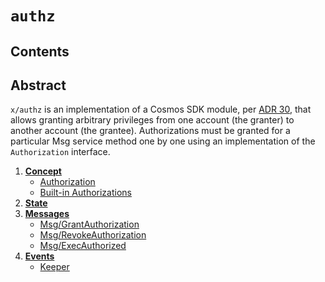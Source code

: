<!--
order: 0
title: Authz Overview
parent:
  title: "authz"
-->

# `authz`

## Contents

## Abstract
`x/authz` is an implementation of a Cosmos SDK module, per [ADR 30](../../../architecture/adr-030-authz-module.md), that allows 
granting arbitrary privileges from one account (the granter) to another account (the grantee). Authorizations must be granted for a particular Msg service method one by one using an implementation of the `Authorization` interface.

1. **[Concept](01_concepts.md)**
    - [Authorization](01_concepts.md#Authorization)
    - [Built-in Authorizations](01_concepts.md#Built-in-Authorization)
2. **[State](02_state.md)**
3. **[Messages](03_messages.md)**
    - [Msg/GrantAuthorization](03_messages.md#MsgGrantAuthorization)
    - [Msg/RevokeAuthorization](03_messages.md#MsgRevokeAuthorization)
    - [Msg/ExecAuthorized](03_messages.md#MsgExecAuthorized)
4. **[Events](04_events.md)**
    - [Keeper](04_events.md#Keeper)
    
